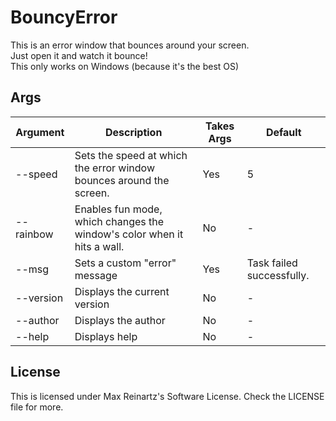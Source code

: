 # BouncyError

This is an error window that bounces around your screen.  
Just open it and watch it bounce!  
This only works on Windows (because it's the best OS)

## Args

| Argument  | Description                                                             | Takes Args | Default                   |  
| --------- | ----------------------------------------------------------------------- | ---------- | ------------------------- |  
| --speed   | Sets the speed at which the error window bounces around the screen.     | Yes        | 5                         |  
| --rainbow | Enables fun mode, which changes the window's color when it hits a wall. | No         | -                         |
| --msg     | Sets a custom "error" message                                           | Yes        | Task failed successfully. |
| --version | Displays the current version                                            | No         | -                         |
| --author  | Displays the author                                                     | No         | -                         |
| --help    | Displays help                                                           | No         | -                         |

## License

This is licensed under Max Reinartz's Software License. Check the LICENSE file for more.
